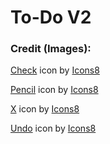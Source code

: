 # To-Do V2

### Credit (Images):
<a target="_blank" href="https://icons8.com/icon/63262/checkmark">Check</a> icon by <a target="_blank" href="https://icons8.com">Icons8</a>

<a target="_blank" href="https://icons8.com/icon/86023/pencil">Pencil</a> icon by <a target="_blank" href="https://icons8.com">Icons8</a>

<a target="_blank" href="https://icons8.com/icon/13903/close-window">X</a> icon by <a target="_blank" href="https://icons8.com">Icons8</a>

<a target="_blank" href="https://icons8.com/icon/QXETd5g3MDpT/undo">Undo</a> icon by <a target="_blank" href="https://icons8.com">Icons8</a>
